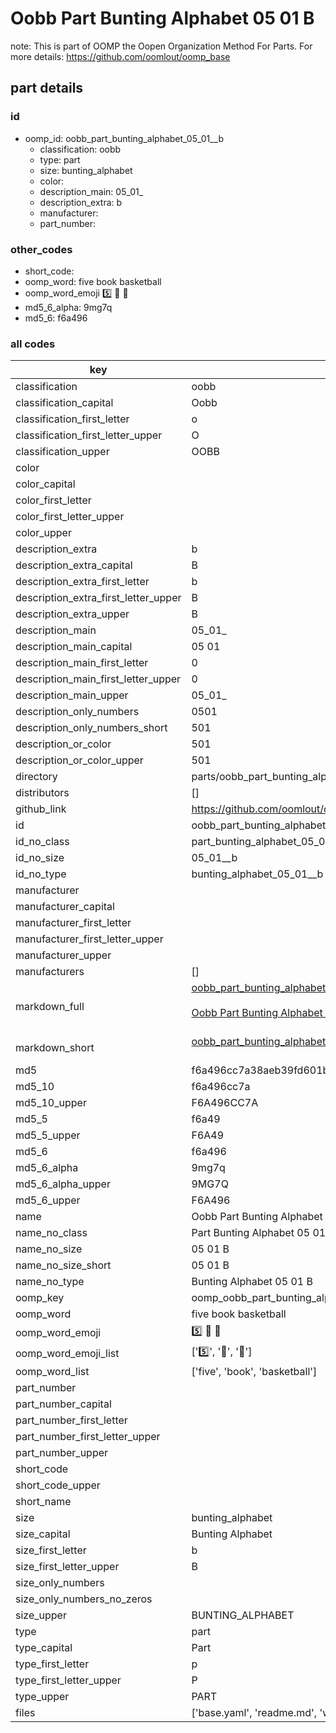 # Oobb Part Bunting Alphabet 05 01  B  

note: This is part of OOMP the Oopen Organization Method For Parts. For more details: https://github.com/oomlout/oomp_base

##  part details





### id
* oomp_id: oobb_part_bunting_alphabet_05_01__b
  * classification: oobb
  * type: part
  * size: bunting_alphabet
  * color: 
  * description_main: 05_01_
  * description_extra: b
  * manufacturer: 
  * part_number: 

### other_codes
* short_code: 
* oomp_word: five book basketball
* oomp_word_emoji :five: :book: :basketball:
* md5_6_alpha: 9mg7q
* md5_6: f6a496

### all codes 
| key | value |  
| --- | --- |  
| classification | oobb |  
| classification_capital | Oobb |  
| classification_first_letter | o |  
| classification_first_letter_upper | O |  
| classification_upper | OOBB |  
| color |  |  
| color_capital |  |  
| color_first_letter |  |  
| color_first_letter_upper |  |  
| color_upper |  |  
| description_extra | b |  
| description_extra_capital | B |  
| description_extra_first_letter | b |  
| description_extra_first_letter_upper | B |  
| description_extra_upper | B |  
| description_main | 05_01_ |  
| description_main_capital | 05 01  |  
| description_main_first_letter | 0 |  
| description_main_first_letter_upper | 0 |  
| description_main_upper | 05_01_ |  
| description_only_numbers | 0501 |  
| description_only_numbers_short | 501 |  
| description_or_color | 501 |  
| description_or_color_upper | 501 |  
| directory | parts/oobb_part_bunting_alphabet_05_01__b |  
| distributors | [] |  
| github_link | https://github.com/oomlout/oomlout_oomp_part_src/tree/main/parts/oobb_part_bunting_alphabet_05_01__b/working |  
| id | oobb_part_bunting_alphabet_05_01__b |  
| id_no_class | part_bunting_alphabet_05_01__b |  
| id_no_size | 05_01__b |  
| id_no_type | bunting_alphabet_05_01__b |  
| manufacturer |  |  
| manufacturer_capital |  |  
| manufacturer_first_letter |  |  
| manufacturer_first_letter_upper |  |  
| manufacturer_upper |  |  
| manufacturers | [] |  
| markdown_full | [oobb_part_bunting_alphabet_05_01__b](https://github.com/oomlout/oomlout_oomp_part_src/tree/main/parts/oobb_part_bunting_alphabet_05_01__b/working)<br>[](https://github.com/oomlout/oomlout_oomp_part_src/tree/main/parts/oobb_part_bunting_alphabet_05_01__b/working)<br>[Oobb Part Bunting Alphabet 05 01  B](https://github.com/oomlout/oomlout_oomp_part_src/tree/main/parts/oobb_part_bunting_alphabet_05_01__b/working)<br><br> |  
| markdown_short | [oobb_part_bunting_alphabet_05_01__b](https://github.com/oomlout/oomlout_oomp_part_src/tree/main/parts/oobb_part_bunting_alphabet_05_01__b/working)<br><br> |  
| md5 | f6a496cc7a38aeb39fd601b3e7956f5a |  
| md5_10 | f6a496cc7a |  
| md5_10_upper | F6A496CC7A |  
| md5_5 | f6a49 |  
| md5_5_upper | F6A49 |  
| md5_6 | f6a496 |  
| md5_6_alpha | 9mg7q |  
| md5_6_alpha_upper | 9MG7Q |  
| md5_6_upper | F6A496 |  
| name | Oobb Part Bunting Alphabet 05 01  B |  
| name_no_class | Part Bunting Alphabet 05 01  B |  
| name_no_size | 05 01  B |  
| name_no_size_short | 05 01  B |  
| name_no_type | Bunting Alphabet 05 01  B |  
| oomp_key | oomp_oobb_part_bunting_alphabet_05_01__b |  
| oomp_word | five book basketball |  
| oomp_word_emoji | :five: :book: :basketball: |  
| oomp_word_emoji_list | [':five:', ':book:', ':basketball:'] |  
| oomp_word_list | ['five', 'book', 'basketball'] |  
| part_number |  |  
| part_number_capital |  |  
| part_number_first_letter |  |  
| part_number_first_letter_upper |  |  
| part_number_upper |  |  
| short_code |  |  
| short_code_upper |  |  
| short_name |  |  
| size | bunting_alphabet |  
| size_capital | Bunting Alphabet |  
| size_first_letter | b |  
| size_first_letter_upper | B |  
| size_only_numbers |  |  
| size_only_numbers_no_zeros |  |  
| size_upper | BUNTING_ALPHABET |  
| type | part |  
| type_capital | Part |  
| type_first_letter | p |  
| type_first_letter_upper | P |  
| type_upper | PART |  
| files | ['base.yaml', 'readme.md', 'working.json', 'working.yaml'] |  
